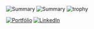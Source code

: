 ![Summary](https://github-profile-summary-cards.vercel.app/api/cards/repos-per-language?username=liperds&theme=github_dark)
![Summary](https://github-profile-summary-cards.vercel.app/api/cards/most-commit-language?username=liperds&theme=github_dark)
![trophy](https://github-profile-trophy.vercel.app/?username=liperds-ma&theme=darkhub&column=6&margin-w=6&margin-h=6&no-bg=true&no-frame=true)

[![Portfólio](https://img.shields.io/badge/website-000000?style=for-the-badge&logo=About.me&logoColor=white)]([https://liperds.github.io/](https://portifolio-fyyq71vhd-felipe00007.vercel.app/))
[![LinkedIn](	https://img.shields.io/badge/LinkedIn-0077B5?style=for-the-badge&logo=linkedin&logoColor=white)](https://www.linkedin.com/in/liperds/)
